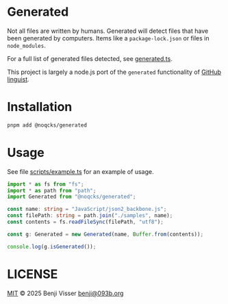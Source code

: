# Generated

Not all files are written by humans. Generated will detect files that have been
generated by computers. Items like a `package-lock.json` or files in `node_modules`.

For a full list of generated files detected, see [generated.ts](lib/generated.ts).

This project is largely a node.js port of the `generated` functionality of [GitHub linguist](https://github.com/github/linguist).

# Installation

```bash
pnpm add @noqcks/generated
```

# Usage

See file [scripts/example.ts](scripts/example.ts) for an example of usage.

```typescript
import * as fs from "fs";
import * as path from "path";
import Generated from "@noqcks/generated";

const name: string = "JavaScript/json2_backbone.js";
const filePath: string = path.join("./samples", name);
const contents = fs.readFileSync(filePath, "utf8");

const g: Generated = new Generated(name, Buffer.from(contents));

console.log(g.isGenerated());
```

# LICENSE

[MIT](LICENSE) © 2025 Benji Visser <benji@093b.org>
